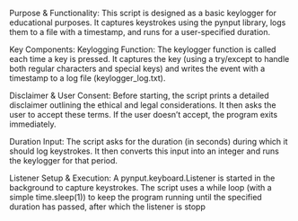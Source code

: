 Purpose & Functionality: This script is designed as a basic keylogger for educational purposes. It captures keystrokes using the pynput library, logs them to a file with a timestamp, and runs for a user-specified duration.

Key Components:
Keylogging Function: The keylogger function is called each time a key is pressed. It captures the key (using a try/except to handle both regular characters and special keys) and writes the event with a timestamp to a log file (keylogger_log.txt).

Disclaimer & User Consent: Before starting, the script prints a detailed disclaimer outlining the ethical and legal considerations. It then asks the user to accept these terms. If the user doesn’t accept, the program exits immediately.

Duration Input: The script asks for the duration (in seconds) during which it should log keystrokes. It then converts this input into an integer and runs the keylogger for that period.

Listener Setup & Execution: A pynput.keyboard.Listener is started in the background to capture keystrokes. The script uses a while loop (with a simple time.sleep(1)) to keep the program running until the specified duration has passed, after which the listener is stopp
